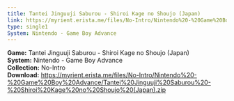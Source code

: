 ```yaml
---
title: Tantei Jinguuji Saburou - Shiroi Kage no Shoujo (Japan)
link: https://myrient.erista.me/files/No-Intro/Nintendo%20-%20Game%20Boy%20Advance/Tantei%20Jinguuji%20Saburou%20-%20Shiroi%20Kage%20no%20Shoujo%20(Japan).zip
type: single1
System: Nintendo - Game Boy Advance
---
```

<b>Game:</b> Tantei Jinguuji Saburou - Shiroi Kage no Shoujo (Japan)<br>
<b>System:</b> Nintendo - Game Boy Advance<br>
<b>Collection:</b> No-Intro<br>
<b>Download:</b> https://myrient.erista.me/files/No-Intro/Nintendo%20-%20Game%20Boy%20Advance/Tantei%20Jinguuji%20Saburou%20-%20Shiroi%20Kage%20no%20Shoujo%20(Japan).zip